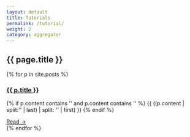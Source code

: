 ```yaml
---
layout: default
title: Tutorials
permalink: /tutorial/
weight: 2
category: aggregator
---
```


## {{ page.title }}

{% for p in site.posts %}
  <div>
    <h3><a class="post-link" href="{{ p.url }}">{{ p.title }}</a></h3>
    <p>
    {% if p.content contains '<!-- excerpt.start -->' and p.content contains '<!-- excerpt.end -->' %}
      {{ ((p.content | split:'<!-- excerpt.start -->' | last) | split: '<!-- excerpt.end -->' | first) }}
    {% endif %}
    </p>
    <a href="{{ p.url }}">Read &rarr;</a>
  </div>
{% endfor %}

